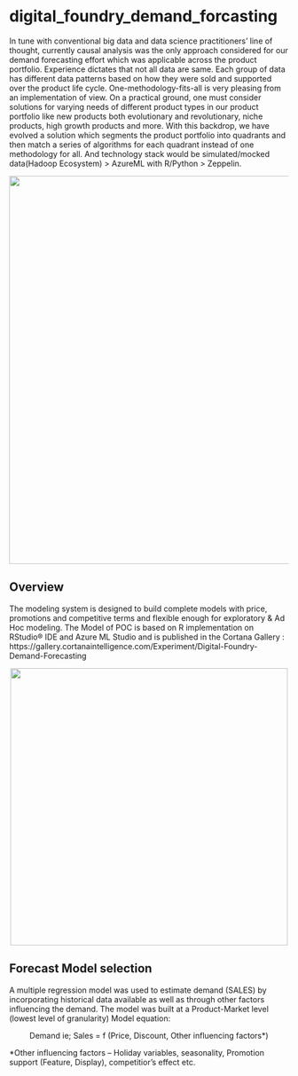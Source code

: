 # digital_foundry_demand_forcasting
In tune with conventional big data and data science practitioners’ line of thought, currently causal analysis was the only approach considered for our demand forecasting effort which was applicable across the product portfolio. Experience dictates that not all data are same. Each group of data has different data patterns based on how they were sold and supported over the product life cycle. One-methodology-fits-all is very pleasing from an implementation of view. On a practical ground, one must consider solutions for varying needs of different product types in our product portfolio like  new products both evolutionary and revolutionary, niche products, high growth products and more.   With this backdrop, we have evolved a solution which segments the product portfolio into quadrants and then match a series of algorithms for each quadrant instead of one methodology for all. And technology stack would be simulated/mocked data(Hadoop Ecosystem) > AzureML with R/Python > Zeppelin. 

<p align="center">
<img src="https://github.com/kumarchinnakali/digital-foundry-demand-forcasting/blob/master/Images/SolutionOverview.png" width="700"/>
</p>
<h2>Overview</h2>
The modeling system is designed to build complete models with price, promotions and competitive terms and flexible enough for exploratory & Ad Hoc modeling. The Model of POC is based on R implementation on RStudio® IDE and Azure ML Studio and is published in the Cortana Gallery :
https://gallery.cortanaintelligence.com/Experiment/Digital-Foundry-Demand-Forecasting

<p align="center">
<img src="https://github.com/kumarchinnakali/digital-foundry-demand-forcasting/blob/master/Images/ModelSceenshot.png" width="500"/>
</p>

<h2> Forecast Model selection </h2>
<p>
A multiple regression model was used to estimate demand (SALES) by incorporating historical data available as well as through other factors influencing the demand. The model was built at a Product-Market level (lowest level of granularity) 
Model equation: </p>
<p align="center">Demand ie; Sales = f (Price, Discount, Other influencing factors*) </p>
*Other influencing factors – Holiday variables, seasonality, Promotion support (Feature, Display), competitior’s effect etc.
